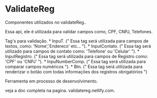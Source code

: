 # ValidateReg

Componentes utilizados no validateReg.. 

Essa api, ele é utilizada para validar campos como, CPF, CNPJ, Telefones. 

Tag's para validação. 
    * InpuT.                    (" Essa tag será utilizada para campos de textos, como: 'Nome','Endereco' etc... ").
    * InputContato.             (" Essa tag será utilizado para campos de contato como: 'Telefone' ou 'Celular' ").
    * InputRegistro.            (" Essa tag será utilizada para campos de Registro como: 'CPF' ou 'CNPJ' ").
    * InpuNumberComp.           (" Essa tag será utilizada para comparar campos numéricos ").
    * Btn.                      (" Essa tag será utilizada para renderizar o botão com todas informações dos registros obrigatórios ")


Ferramenta em processo de desenvolvimento. 


veja a doc completa na pagina. 
      validatereg.netlify.com. 